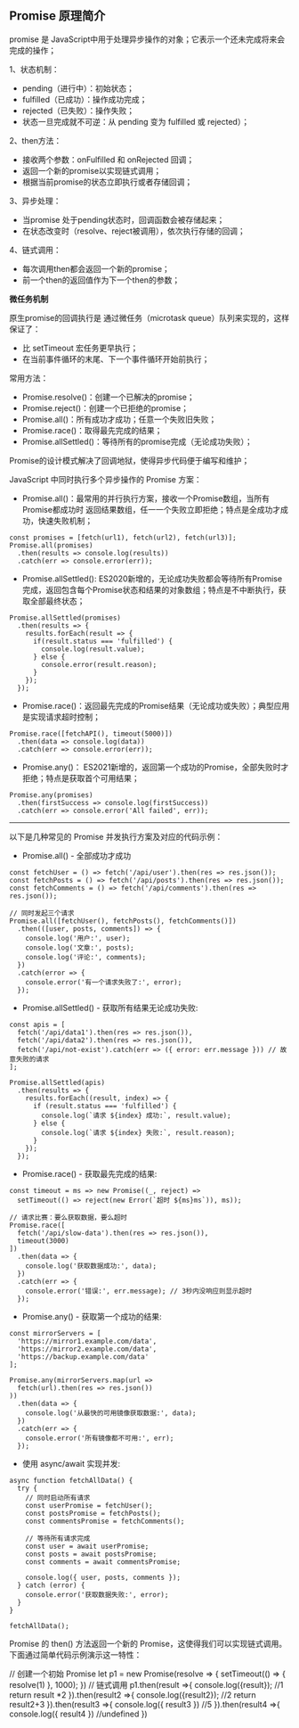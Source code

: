 ## Promise 原理简介

promise 是 JavaScript中用于处理异步操作的对象；它表示一个还未完成将来会完成的操作；

1、状态机制：
- pending（进行中）：初始状态；
- fulfilled（已成功）：操作成功完成；
- rejected（已失败）：操作失败；
- 状态一旦完成就不可逆：从 pending 变为 fulfilled 或 rejected）；

2、then方法：
- 接收两个参数：onFulfilled 和 onRejected 回调；
- 返回一个新的promise以实现链式调用；
- 根据当前promise的状态立即执行或者存储回调；

3、异步处理：
- 当promise 处于pending状态时，回调函数会被存储起来；
- 在状态改变时（resolve、reject被调用），依次执行存储的回调；

4、链式调用：
- 每次调用then都会返回一个新的promise；
- 前一个then的返回值作为下一个then的参数；

**微任务机制**

原生promise的回调执行是 通过微任务（microtask queue）队列来实现的，这样保证了：
- 比 setTimeout 宏任务更早执行；
- 在当前事件循环的末尾、下一个事件循环开始前执行；

常用方法：
- Promise.resolve()：创建一个已解决的promise；
- Promise.reject()：创建一个已拒绝的promise；
- Promise.all()：所有成功才成功；任意一个失败旧失败；
- Promise.race()：取得最先完成的结果；
- Promise.allSettled()：等待所有的promise完成（无论成功失败）；

Promise的设计模式解决了回调地狱，使得异步代码便于编写和维护；

JavaScript 中同时执行多个异步操作的 Promise 方案：
- Promise.all()：最常用的并行执行方案，接收一个Promise数组，当所有Promise都成功时 返回结果数组，任一一个失败立即拒绝；特点是全成功才成功，快速失败机制；
```
const promises = [fetch(url1), fetch(url2), fetch(url3)];
Promise.all(promises)
  .then(results => console.log(results))
  .catch(err => console.error(err));
```
- Promise.allSettled(): ES2020新增的，无论成功失败都会等待所有Promise完成，返回包含每个Promise状态和结果的对象数组；特点是不中断执行，获取全部最终状态；
```
Promise.allSettled(promises)
  .then(results => {
    results.forEach(result => {
      if(result.status === 'fulfilled') {
        console.log(result.value);
      } else {
        console.error(result.reason);
      }
    });
  });
```
- Promise.race()：返回最先完成的Promise结果（无论成功或失败）；典型应用是实现请求超时控制；
```
Promise.race([fetchAPI(), timeout(5000)])
  .then(data => console.log(data))
  .catch(err => console.error(err));
```
- Promise.any()： ES2021新增的，返回第一个成功的Promise，全部失败时才拒绝；特点是获取首个可用结果；
```
Promise.any(promises)
  .then(firstSuccess => console.log(firstSuccess))
  .catch(err => console.error('All failed', err));
```

---

以下是几种常见的 Promise 并发执行方案及对应的代码示例：
- Promise.all() - 全部成功才成功
```
const fetchUser = () => fetch('/api/user').then(res => res.json());
const fetchPosts = () => fetch('/api/posts').then(res => res.json());
const fetchComments = () => fetch('/api/comments').then(res => res.json());

// 同时发起三个请求
Promise.all([fetchUser(), fetchPosts(), fetchComments()])
  .then(([user, posts, comments]) => {
    console.log('用户:', user);
    console.log('文章:', posts);
    console.log('评论:', comments);
  })
  .catch(error => {
    console.error('有一个请求失败了:', error);
  });
```
- Promise.allSettled() - 获取所有结果无论成功失败:
```
const apis = [
  fetch('/api/data1').then(res => res.json()),
  fetch('/api/data2').then(res => res.json()),
  fetch('/api/not-exist').catch(err => ({ error: err.message })) // 故意失败的请求
];

Promise.allSettled(apis)
  .then(results => {
    results.forEach((result, index) => {
      if (result.status === 'fulfilled') {
        console.log(`请求 ${index} 成功:`, result.value);
      } else {
        console.log(`请求 ${index} 失败:`, result.reason);
      }
    });
  });
```
- Promise.race() - 获取最先完成的结果:
```
const timeout = ms => new Promise((_, reject) => 
  setTimeout(() => reject(new Error(`超时 ${ms}ms`)), ms));

// 请求比赛：要么获取数据，要么超时
Promise.race([
  fetch('/api/slow-data').then(res => res.json()),
  timeout(3000)
])
  .then(data => {
    console.log('获取数据成功:', data);
  })
  .catch(err => {
    console.error('错误:', err.message); // 3秒内没响应则显示超时
  });
```

- Promise.any() - 获取第一个成功的结果:
```
const mirrorServers = [
  'https://mirror1.example.com/data',
  'https://mirror2.example.com/data',
  'https://backup.example.com/data'
];

Promise.any(mirrorServers.map(url => 
  fetch(url).then(res => res.json())
))
  .then(data => {
    console.log('从最快的可用镜像获取数据:', data);
  })
  .catch(err => {
    console.error('所有镜像都不可用:', err);
  });
```
- 使用 async/await 实现并发:
```
async function fetchAllData() {
  try {
    // 同时启动所有请求
    const userPromise = fetchUser();
    const postsPromise = fetchPosts();
    const commentsPromise = fetchComments();
    
    // 等待所有请求完成
    const user = await userPromise;
    const posts = await postsPromise;
    const comments = await commentsPromise;
    
    console.log({ user, posts, comments });
  } catch (error) {
    console.error('获取数据失败:', error);
  }
}

fetchAllData();
```

Promise 的 then() 方法返回一个新的 Promise，这使得我们可以实现链式调用。下面通过简单代码示例演示这一特性：

// 创建一个初始 Promise
let p1 = new Promise(resolve => {
    setTimeout(() => {
        resolve(1)
    }, 1000);
})
// 链式调用
p1.then(result =>{
    console.log({result});          //1
    return result *2
}).then(result2 =>{
    console.log({result2});         //2
    return result2+3
}).then(result3 =>{
    console.log({ result3 })        //5
}).then(result4 =>{
    console.log({ result4 })        //undefined
})





